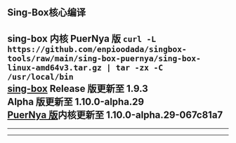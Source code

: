 ## Sing-Box核心编译

## sing-box 内核 PuerNya 版 ``` curl -L https://github.com/enpioodada/singbox-tools/raw/main/sing-box-puernya/sing-box-linux-amd64v3.tar.gz | tar -zx -C /usr/local/bin ``` <br/> **[sing-box](https://github.com/SagerNet/sing-box) Release 版更新至 1.9.3 <br/>Alpha 版更新至 1.10.0-alpha.29<br/> [PuerNya 版](https://github.com/PuerNya/sing-box/tree/building)内核更新至 1.10.0-alpha.29-067c81a7**

---



---

